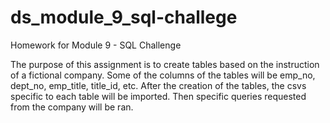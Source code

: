 # ds_module_9_sql-challege
Homework for Module 9 - SQL Challenge

The purpose of this assignment is to create tables based on the instruction of a fictional company. Some of the columns of the tables will be emp_no, dept_no, emp_title, title_id, etc. After the creation of the tables, the csvs specific to each table will be imported. Then specific queries requested from the company will be ran.